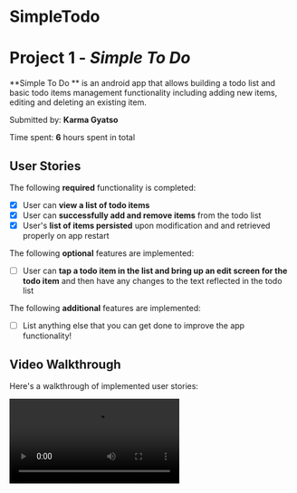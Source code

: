 # SimpleTodo

# Project 1 - *Simple To Do*

**Simple To Do ** is an android app that allows building a todo list and basic todo items management functionality including adding new items, editing and deleting an existing item.

Submitted by: **Karma Gyatso**

Time spent: **6** hours spent in total

## User Stories

The following **required** functionality is completed:

* [x] User can **view a list of todo items**
* [x] User can **successfully add and remove items** from the todo list
* [x] User's **list of items persisted** upon modification and and retrieved properly on app restart

The following **optional** features are implemented:

* [ ] User can **tap a todo item in the list and bring up an edit screen for the todo item** and then have any changes to the text reflected in the todo list

The following **additional** features are implemented:

* [ ] List anything else that you can get done to improve the app functionality!

## Video Walkthrough

Here's a walkthrough of implemented user stories:

<video src='simpleTodo.mp4' width='' alt='Video Walkthrough' />

Video created with [DU Recorder](https://play.google.com/store/apps/details?id=com.duapps.recorder&hl=en_US).

## Notes

There were some problems when trying to commit for the first time. it seems that the API 16 were causing them, everything is solved now.

## License

    Copyright [2018] [Karma Gyatso]

    Licensed under the Apache License, Version 2.0 (the "License");
    you may not use this file except in compliance with the License.
    You may obtain a copy of the License at

        http://www.apache.org/licenses/LICENSE-2.0

    Unless required by applicable law or agreed to in writing, software
    distributed under the License is distributed on an "AS IS" BASIS,
    WITHOUT WARRANTIES OR CONDITIONS OF ANY KIND, either express or implied.
    See the License for the specific language governing permissions and
    limitations under the License.
